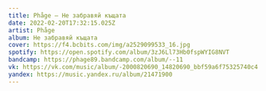 ```yaml
---
title: Phåge — Не забравяй къщата
date: 2022-02-20T17:32:15.025Z
artist: Phåge
album: Не забравяй къщата
cover: https://f4.bcbits.com/img/a2529099533_16.jpg
spotify: https://open.spotify.com/album/3zJ6Ll73Hb0fspWYIG8NVT
bandcamp: https://phage89.bandcamp.com/album/--11
vk: https://vk.com/music/album/-2000820690_14820690_bbf59a6f75325740c4
yandex: https://music.yandex.ru/album/21471900
---
```

